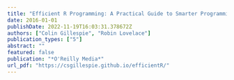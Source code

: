```yaml
---
title: "Efficient R Programming: A Practical Guide to Smarter Programming"
date: 2016-01-01
publishDate: 2022-11-19T16:03:31.378672Z
authors: ["Colin Gillespie", "Robin Lovelace"]
publication_types: ["5"]
abstract: ""
featured: false
publication: "*O'Reilly Media*"
url_pdf: "https://csgillespie.github.io/efficientR/"
---
```


